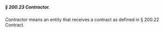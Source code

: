 ##### § 200.23 Contractor. #####

*Contractor* means an entity that receives a contract as defined in § 200.22 Contract.